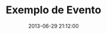 ---
layout: event
title:  "Exemplo de Evento"
date:   2013-06-29 21:12:00
categories: eventos

ano-temporada: 2013
event-place: "Centro Universitário de Caratinga Ginásio Dário Grossi"
event-address: "Avenia Moacyr de Mattos, 87 - Centro"
event-city: "Caratinga"
event-phone: "(33) 3329-4500"
event-checkin-time: 08:00
event-warmup-time: 08:30
event-start-time: 09:00
deadline: 2013-06-12 18:00:00
responsible-name: "Túlio Eduardo"
responsible-position: "Administrador"

title-copamg: "VI COPA MG"
date-copamg: 2013-06-15 09:00:00

title-cmtm: "II ETAPA CMTM INDIVIDUAL"
date-cmtm: 2013-06-16 10:00:00
---